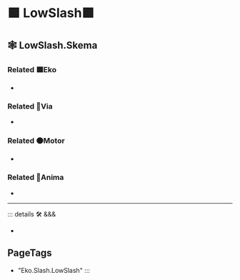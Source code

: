 # 🟩  <ekos>LowSlash</ekos>🟩

## 🕸 LowSlash.Skema

### Related 🟩<ekos>Eko</ekos>

-

### Related 🔻<via>Via</via>

-

### Related 🟠<motor>Motor</motor>

-

### Related 💜<anima>Anima</anima>

-

---

<!-- =================================================== -->
<!-- =================================================== -->
<!-- =================================================== -->
<!-- =================================================== -->
<!-- =================================================== -->
::: details 🛠 <dev>&&&</dev>

-

<h2>PageTags</h2>

- "Eko.Slash.LowSlash"
:::
